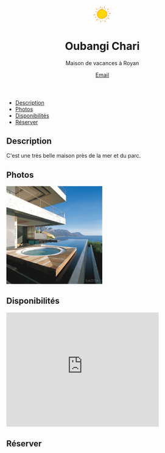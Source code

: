 <html>

<head>
	<meta http-equiv="content-type" content="text/html; charset=UTF-8">
	<title>Oubangi Chari - maison à Royan</title>
	<meta charset="utf-8">
	<meta name="viewport" content="width=device-width, initial-scale=1">
	<meta name="author" content="Oubangichari">
	<meta name="description" content="Page de présentation d'Oubangichari, maison de vacances à Royan">
	<meta name="keywords" content="Oubangichari, location, Royan">
	<link rel="stylesheet" href="oubangichari.css">
</head>

<body class="">



<!-- Header -->
<header id="header">
	<img src="accueil.jpg" alt="" style="width: 10%; height: 10%">
	<h1>Oubangi Chari</h1>
	<p>Maison de vacances à Royan</p>
	<a href="mailto:oubangichari@gmail.com" class="icon fa-envelope alt">
		<span class="label">Email</span>
	</a>
</header>

<!-- Nav -->
<nav id="nav" class="">
	<ul>
		<li><a href="#description">Description</a></li>
		<li><a href="#photos">Photos</a></li>
		<li><a href="#agenda">Disponibilités</a></li>
		<li><a href="#contact">Réserver</a></li>
	</ul>
</nav>

<h2 id="description">Description</h2>
<p>C'est une très belle maison près de la mer et du parc.</p>

<h2 id="photos">Photos</h2>
<img src="maison-vue-d-ensemble.jpg" alt="" style="width: 50%; height: 50%">

<h2 id="agenda">Disponibilités</h2>
<iframe src="https://calendar.google.com/calendar/embed?src=oubangichari%40gmail.com&showTitle=0&amp;showPrint=0&amp;showTabs=0&amp;showCalendars=0&amp;height=300&amp;wkst=7&amp;bgcolor=%23FFFFFF&amp;ctz=Europe%2FParis" style="border-width:0" width="400" height="300" frameborder="0" scrolling="no"></iframe>

<h2  id="contact">Réserver</h2>



</body>
</html>





